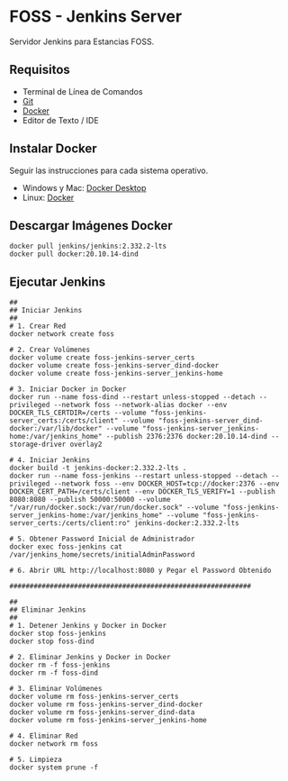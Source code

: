 # FOSS - Jenkins Server
Servidor Jenkins para Estancias FOSS.


## Requisitos
* Terminal de Línea de Comandos
* [Git](https://git-scm.com/)
* [Docker](https://www.docker.com/)
* Editor de Texto / IDE


## Instalar Docker
Seguir las instrucciones para cada sistema operativo.
* Windows y Mac: [Docker Desktop](https://www.docker.com/get-started/) 
* Linux: [Docker](https://docs.docker.com/engine/install/)


## Descargar Imágenes Docker
```shell
docker pull jenkins/jenkins:2.332.2-lts
docker pull docker:20.10.14-dind
```


## Ejecutar Jenkins
```shell
##
## Iniciar Jenkins
##
# 1. Crear Red
docker network create foss

# 2. Crear Volúmenes
docker volume create foss-jenkins-server_certs
docker volume create foss-jenkins-server_dind-docker
docker volume create foss-jenkins-server_jenkins-home

# 3. Iniciar Docker in Docker
docker run --name foss-dind --restart unless-stopped --detach --privileged --network foss --network-alias docker --env DOCKER_TLS_CERTDIR=/certs --volume "foss-jenkins-server_certs:/certs/client" --volume "foss-jenkins-server_dind-docker:/var/lib/docker" --volume "foss-jenkins-server_jenkins-home:/var/jenkins_home" --publish 2376:2376 docker:20.10.14-dind --storage-driver overlay2

# 4. Iniciar Jenkins
docker build -t jenkins-docker:2.332.2-lts .
docker run --name foss-jenkins --restart unless-stopped --detach --privileged --network foss --env DOCKER_HOST=tcp://docker:2376 --env DOCKER_CERT_PATH=/certs/client --env DOCKER_TLS_VERIFY=1 --publish 8080:8080 --publish 50000:50000 --volume "/var/run/docker.sock:/var/run/docker.sock" --volume "foss-jenkins-server_jenkins-home:/var/jenkins_home" --volume "foss-jenkins-server_certs:/certs/client:ro" jenkins-docker:2.332.2-lts

# 5. Obtener Password Inicial de Administrador
docker exec foss-jenkins cat /var/jenkins_home/secrets/initialAdminPassword

# 6. Abrir URL http://localhost:8080 y Pegar el Password Obtenido

############################################################

##
## Eliminar Jenkins
##
# 1. Detener Jenkins y Docker in Docker
docker stop foss-jenkins
docker stop foss-dind

# 2. Eliminar Jenkins y Docker in Docker
docker rm -f foss-jenkins
docker rm -f foss-dind

# 3. Eliminar Volúmenes
docker volume rm foss-jenkins-server_certs
docker volume rm foss-jenkins-server_dind-docker
docker volume rm foss-jenkins-server_dind-data
docker volume rm foss-jenkins-server_jenkins-home

# 4. Eliminar Red
docker network rm foss

# 5. Limpieza
docker system prune -f
```
